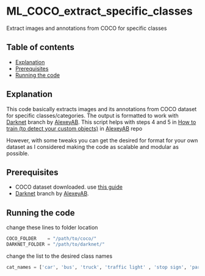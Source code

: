 # ML_COCO_extract_specific_classes
Extract images and annotations from COCO for specific classes

## Table of contents  
- [Explanation](#explanation)
- [Prerequisites](#prerequisites)
- [Running the code](#running-the-code)



## Explanation
This code basically extracts images and its annotations from COCO dataset for specific classes/categories. The output is formatted to work with [Darknet](https://github.com/AlexeyAB/darknet) branch by [AlexeyAB](https://github.com/AlexeyAB).
This script helps with steps 4 and 5 in [How to train (to detect your custom objects)](https://github.com/AlexeyAB/darknet#how-to-train-to-detect-your-custom-objects) in [AlexeyAB](https://github.com/AlexeyAB) repo

<p></p>

However, with some tweaks you can get the desired for format for your own dataset as I considered making the code as scalable and modular as possible.

<p></p>

## Prerequisites
- COCO dataset downloaded. use [this guide](https://pjreddie.com/darknet/yolo/#train-coco)
- [Darknet](https://github.com/AlexeyAB/darknet) branch by [AlexeyAB](https://github.com/AlexeyAB).

<p></p>

## Running the code
change these lines to folder location
```python
COCO_FOLDER    = "/path/to/coco/"
DARKNET_FOLDER = "/path/to/darknet/"
```

change the list to the desired class names
```python
cat_names = ['car', 'bus', 'truck', 'traffic light' , 'stop sign', 'parking meter']
```
